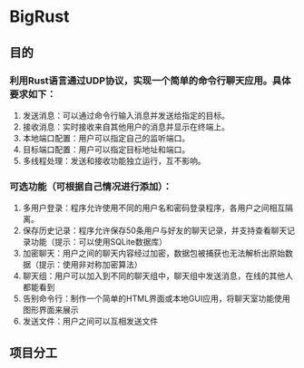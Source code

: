 # BigRust

## 目的

### 利用Rust语言通过UDP协议，实现一个简单的命令行聊天应用。具体要求如下：
1. 发送消息：可以通过命令行输入消息并发送给指定的目标。
2. 接收消息：实时接收来自其他用户的消息并显示在终端上。
3. 本地端口配置：用户可以指定自己的监听端口。
4. 目标端口配置：用户可以指定目标地址和端口。
5. 多线程处理：发送和接收功能独立运行，互不影响。

### 可选功能（可根据自己情况进行添加）：
1. 多用户登录：程序允许使用不同的用户名和密码登录程序，各用户之间相互隔离。
2. 保存历史记录：程序允许保存50条用户与好友的聊天记录，并支持查看聊天记录功能（提示：可以使用SQLite数据库）
3. 加密聊天：用户之间的聊天内容经过加密，数据包被捕获也无法解析出原始数据（提示：使用非对称加密算法）
4. 聊天组：用户可以加入到不同的聊天组中，聊天组中发送消息，在线的其他人都能看到
5. 告别命令行：制作一个简单的HTML界面或本地GUI应用，将聊天室功能使用图形界面来展示
6. 发送文件：用户之间可以互相发送文件

## 项目分工
